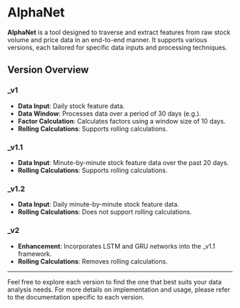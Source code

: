 # AlphaNet

**AlphaNet** is a tool designed to traverse and extract features from raw stock volume and price data in an end-to-end manner. It supports various versions, each tailored for specific data inputs and processing techniques.

## Version Overview

### _v1

- **Data Input**: Daily stock feature data.
- **Data Window**: Processes data over a period of 30 days (e.g.).
- **Factor Calculation**: Calculates factors using a window size of 10 days.
- **Rolling Calculations**: Supports rolling calculations.

### _v1.1

- **Data Input**: Minute-by-minute stock feature data over the past 20 days.
- **Rolling Calculations**: Supports rolling calculations.

### _v1.2

- **Data Input**: Daily minute-by-minute stock feature data.
- **Rolling Calculations**: Does not support rolling calculations.

### _v2

- **Enhancement**: Incorporates LSTM and GRU networks into the _v1.1 framework.
- **Rolling Calculations**: Removes rolling calculations.

---

Feel free to explore each version to find the one that best suits your data analysis needs. For more details on implementation and usage, please refer to the documentation specific to each version.
